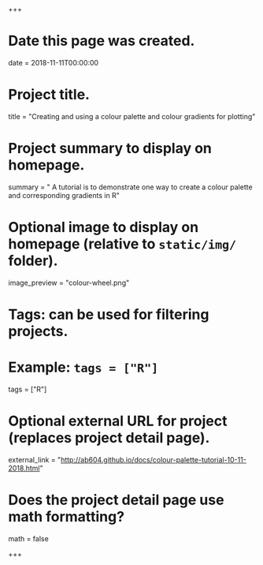 +++
# Date this page was created.
date = 2018-11-11T00:00:00

# Project title.
title = "Creating and using a colour palette and colour gradients for plotting"

# Project summary to display on homepage.
summary = " A tutorial is to demonstrate one way to create a colour palette and corresponding gradients in R"

# Optional image to display on homepage (relative to `static/img/` folder).
image_preview = "colour-wheel.png"

# Tags: can be used for filtering projects.
# Example: `tags = ["R"]`
tags = ["R"]

# Optional external URL for project (replaces project detail page).
external_link = "http://ab604.github.io/docs/colour-palette-tutorial-10-11-2018.html"

# Does the project detail page use math formatting?
math = false

+++

